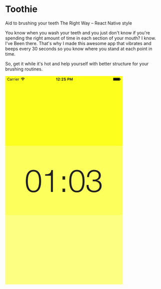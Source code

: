 # Toothie

Aid to brushing your teeth The Right Way – React Native style

You know when you wash your teeth and you just don't know if you're spending the right
amount of time in each section of your mouth? I know. I've Been there. That's why I made
this awesome app that vibrates and beeps every 30 seconds so you know where you stand
at each point in time.

So, get it while it's hot and help yourself with better structure for your brushing routines.

![](https://raw.githubusercontent.com/mharju/Toothie/master/Toothie-Screenshot.png)
